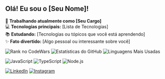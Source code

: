 ## Olá! Eu sou o [Seu Nome]!

🌱 **Trabalhando atualmente como [Seu Cargo]**  
💻 **Tecnologias principais:** [Lista de Tecnologias]  
📚 **Estudando:** [Tecnologias ou tópicos que você está aprendendo]  
✨ **Fato divertido:** [Algo pessoal ou interessante sobre você]  

![Rank no CodeWars](https://www.codewars.com/users/seu-usuario/badges/large)
![Estatísticas do GitHub](https://github-readme-stats.vercel.app/api?username=seu-usuario&show_icons=true&theme=radical)
![Linguagens Mais Usadas](https://github-readme-stats.vercel.app/api/top-langs/?username=seu-usuario&layout=compact&theme=radical)

![JavaScript](https://img.shields.io/badge/JavaScript-F7DF1E?style=for-the-badge&logo=javascript&logoColor=black)
![TypeScript](https://img.shields.io/badge/TypeScript-3178C6?style=for-the-badge&logo=typescript&logoColor=white)
![Node.js](https://img.shields.io/badge/Node.js-339933?style=for-the-badge&logo=nodedotjs&logoColor=white)

[![LinkedIn](https://img.shields.io/badge/LinkedIn-0077B5?style=for-the-badge&logo=linkedin&logoColor=white)](https://www.linkedin.com/in/seu-usuario)
[![Instagram](https://img.shields.io/badge/Instagram-E4405F?style=for-the-badge&logo=instagram&logoColor=white)](https://www.instagram.com/seu-usuario)
